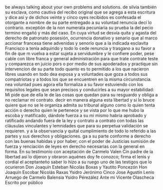 be always talking about your own problems and solutions.
de silvia también su esclava, como cautiva del recibo original que se agrega a esta escritura y dice así y de dichos veinte y cinco oyes recibidos es confesada el otorgante a nombre de su parte entregado a su voluntad renuncia decí lo contrario.
exceptión de la non numerata pecuniaria su prueba la del pecio termino engañó y más del caso. En cuya virtud se desvía quita y agasta del derecho de patronato posesión, ocurrencia donativo y senario que al marco accionar francesa tiene advenidas
y senorío que a la indicada esclavita Francisco a tenía adquirido y todo lo cede renuncia y trasgano a su favor a fin de que m vuelva a estar sujeta a servidumbre y le confiere poder, pese cable con libre franca y general administración para que trate
contrate teste y comparezca en juicio pors o por medio de sus apoderados y practique sin intervencion de su parte todo quanto es to permitido a los que nacieron libres usando en todo dea exposa y a voluntades que goza a todos sus compatriotas y a todos los que se encuentren en la misma circunstancia.
nea voluntad pues agora ella formaliza a su favor estuviendo con los requisitos legales que sean precisos y conducirles a su mayor estabilidad: Mi pide que de ella le de las cosas que quedan para su resguardo y obliga a no reclamar mi contrato.
decir en manera alguna esta libertad y si lo bruce quiere que
no se le organiza admita su tribunal alguno como lo quien
tenta acción o derecho quien le pertenece y se vista por lo
que me hubo la escoba y matificado, dándole fuerza a su
mi mismo habría aprobado y ratificado andando fuera de la ley y contrato a contrato con todas las cláusulas vinculantes y lemnidades que para su perpetua validación se requieren. y a la observancia y quital cumplimiento de todo lo referido a las partes y sus derechos y obligaciones.
ga a su parte conforme a derecho con las buenas habidas y
por haber, con el poder de Justicias sumisión de fuerza y
renciación de leyes en derecho necesarias con la general
en forma. En su testimonio con aceptación de Carmelo Valen
Cin padre de la libertad así lo dijeron y obraron aquénes doy fe conozco; firma el lenis y cordial el aceptanteño saber lo hizo a su ruego uno de las testigos que lo ocurieron Don Joaquín Esteban Nicolás Boxas y Yautito Poncezón
Hon Joaquín Escobar
Nicolás Raxas
Ysidro Jerónimo
Cinco
Jose Agustín Lenis
Arruego de Carmelo Balensia
Ysidro Pérezález
Ante mi Vicente Olascheca
Escrito por público